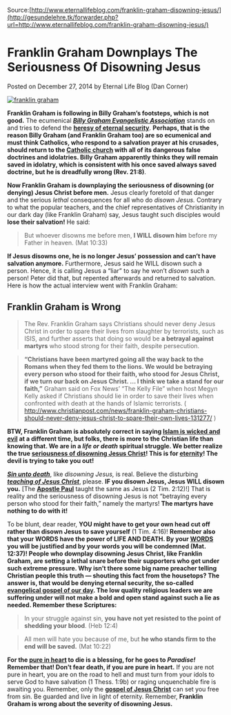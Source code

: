 <!--t Franklin Graham Downplays The Seriousness Of Disowning Jesus t-->
<!--d  d-->
<!--tag DanCorner,FranklinGraham tag-->

Source:[http://www.eternallifeblog.com/franklin-graham-disowning-jesus/](http://gesundelehre.tk/forwarder.php?url=http://www.eternallifeblog.com/franklin-graham-disowning-jesus/)

# Franklin Graham Downplays The Seriousness Of Disowning Jesus

 Posted on December 27, 2014 by Eternal Life Blog (Dan Corner)

[![franklin graham](../../files/pictures/franklin-graham.jpg)](http://gesundelehre.tk/forwarder.php?url=http://www.evangelicaloutreach.org/billy.htm)

**Franklin Graham is following in Billy Graham’s footsteps, which is not good.** The ecumenical [**_Billy Graham Evangelistic Association_**](http://gesundelehre.tk/forwarder.php?url=http://www.evangelicaloutreach.org/billy.htm "Billy Graham") stands on and tries to defend the [**heresy of eternal security**](http://gesundelehre.tk/forwarder.php?url=http://www.evangelicaloutreach.org/eternal-security.htm "eternal security or conditional security"). **Perhaps, that is the reason Billy Graham (and Franklin Graham too) are so ecumenical and must think Catholics, who respond to a salvation prayer at his crusades, should return to the [Catholic church](http://gesundelehre.tk/forwarder.php?url=http://www.eternallifeblog.com/category/catholicism/ "Former Roman Catholic") with all of its dangerous false doctrines and idolatries. Billy Graham apparently thinks they will remain saved in idolatry, which is consistent with his once saved always saved doctrine, but he is dreadfully wrong (Rev. 21:8)**.

**Now Franklin Graham is downplaying the seriousness of disowning (or denying) Jesus Christ before men.** Jesus clearly foretold of that danger and the serious _lethal_ consequences for all who do _disown Jesus._ Contrary to what the popular teachers, and the chief representatives of Christianity in our dark day (like Franklin Graham) say, Jesus taught such disciples would **lose their salvation!** He said:

> But whoever disowns me before men, **I WILL disown him** before my Father in heaven. (Mat 10:33)

**If Jesus disowns one, he is no longer Jesus’ possession and can’t have salvation anymore.** Furthermore, Jesus said he WILL disown such a person. Hence, it is calling Jesus a “liar” to say he won’t _disown_ such a person! Peter did that, but repented afterwards and returned to salvation. Here is how the actual interview went with Franklin Graham:


## Franklin Graham is Wrong

> The Rev. Franklin Graham says Christians should never deny Jesus Christ in order to spare their lives from slaughter by terrorists, such as ISIS, and further asserts that doing so would be **a betrayal against martyrs** who stood strong for their faith, despite persecution.

> **“Christians have been martyred going all the way back to the Romans when they fed them to the lions. We would be betraying every person who stood for their faith, who stood for Jesus Christ, if we turn our back on Jesus Christ. … I think we take a stand for our faith,”** Graham said on Fox News’ “The Kelly File” when host Megyn Kelly asked if Christians should lie in order to save their lives when confronted with death at the hands of Islamic terrorists. ( http://www.christianpost.com/news/franklin-graham-christians-should-never-deny-jesus-christ-to-spare-their-own-lives-131277/ )

**BTW, Franklin Graham is absolutely correct in saying [Islam is wicked and evil](http://gesundelehre.tk/forwarder.php?url=http://www.eternallifeblog.com/?s=islam "Islam") at a different time, but folks, there is more to the Christian life than knowing that. We are in a _life or death_ spiritual struggle. We better realize the true [seriousness of disowning Jesus Christ](http://gesundelehre.tk/forwarder.php?url=http://www.eternallifeblog.com/2011/12/03/fall-away-disown-christ/ "You Can Fall Away FAST")! This is for [eternity](http://gesundelehre.tk/forwarder.php?url=http://www.evangelicaloutreach.org/eternity1.htm "eternity")! The devil is trying to take you out!**

[_**Sin unto death**_](http://gesundelehre.tk/forwarder.php?url=http://www.evangelicaloutreach.org/sinuntodeath.htm "Sin Unto Death"), like _disowning Jesus,_ is real. Believe the disturbing [_**teaching of Jesus Christ**_](http://gesundelehre.tk/forwarder.php?url=http://www.eternallifeblog.com/2012/10/07/teaching-christ/ "Teaching of Christ"), please. **IF you disown Jesus, Jesus WILL disown you.** [The [**Apostle Paul**](http://gesundelehre.tk/forwarder.php?url=http://www.eternallifeblog.com/2014/12/20/paul-lords-apostle-false-prophet/ "Was Paul The Lord's Apostle or False Prophet") taught the same as Jesus (2 Tim. 2:12)!] That is reality and the seriousness of disowning Jesus is not “betraying every person who stood for their faith,” namely the martyrs! **The martyrs have nothing to do with it!**

To be blunt, dear reader, **YOU might have to get your own head cut off rather than disown Jesus to save yourself** (1 Tim. 4:16)! **Remember also that your WORDS have the power of LIFE AND DEATH. By your [WORDS](http://gesundelehre.tk/forwarder.php?url=http://www.evangelicaloutreach.org/words.htm "Power of Words") you will be justified and by your words you will be condemned (Mat. 12:37)! People who downplay disowning Jesus Christ, like Franklin Graham, are setting a lethal snare before their supporters who get under such extreme pressure. Why isn’t there some big name preacher telling Christian people this truth — shouting this fact from the housetops? The answer is, that would be denying eternal security, the so-called [evangelical gospel of our day](http://gesundelehre.tk/forwarder.php?url=http://www.evangelicaloutreach.org/whichgospel.htm "Which Gospel"). The low quality religious leaders we are suffering under will not make a bold and open stand against such a lie as needed. Remember these Scriptures:**

> In your struggle against sin, **you have not yet resisted to the point of shedding your blood**. (Heb 12:4)

> All men will hate you because of me, but **he who stands firm to the end will be saved.** (Mat 10:22)

**For the [pure in heart](http://gesundelehre.tk/forwarder.php?url=http://www.evangelicaloutreach.org/keep-yourself-pure.htm "Keep Yourself Pure") to die is a blessing, for he goes to _Paradise!_ Remember that! Don’t fear death, if you are pure in heart.** If you are not pure in heart, you are on the road to hell and must turn from your idols to serve God to have salvation (1 Thess. 1:9b) or raging unquenchable fire is awaiting you. Remember, only the [**gospel of Jesus Christ**](http://gesundelehre.tk/forwarder.php?url=http://www.evangelicaloutreach.org/plan-of-salvation.htm "plan of salvation") can set you free from sin. Be guarded and live in light of eternity. Remember, **Franklin Graham is wrong about the severity of disowning Jesus.**